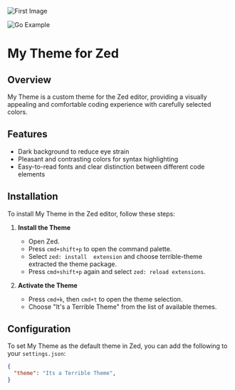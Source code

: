 ![First Image](https://imgur.com/G7F2T9r.png)

![Go Example](https://i.imgur.com/5A4C0y2.png)

# My Theme for Zed

## Overview

My Theme is a custom theme for the Zed editor, providing a visually appealing and comfortable coding experience with carefully selected colors.

## Features

- Dark background to reduce eye strain
- Pleasant and contrasting colors for syntax highlighting
- Easy-to-read fonts and clear distinction between different code elements

## Installation

To install My Theme in the Zed editor, follow these steps:

1. **Install the Theme**
   - Open Zed.
   - Press `cmd+shift+p` to open the command palette.
   - Select `zed: install  extension` and choose terrible-theme extracted the theme package.
   - Press `cmd+shift+p` again and select `zed: reload extensions`.

3. **Activate the Theme**
   - Press `cmd+k`, then `cmd+t` to open the theme selection.
   - Choose "It's a Terrible Theme" from the list of available themes.

## Configuration

To set My Theme as the default theme in Zed, you can add the following to your `settings.json`:

```json
{
  "theme": "Its a Terrible Theme",
}

